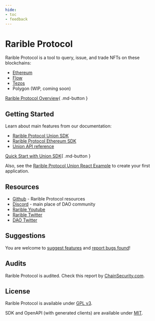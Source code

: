 ```yaml
---
hide:
- toc
- feedback
---
```


# Rarible Protocol

Rarible Protocol is a tool to query, issue, and trade NFTs on these blockchains:

* [Ethereum](./ethereum/ethereum-overview.md) 
* [Flow](./flow/flow-overview.md)
* [Tezos](./tezos/tezos-overview.md)
* Polygon (WIP, coming soon)

[Rarible Protocol Overview](overview/union.md){ .md-button }

## Getting Started

Learn about main features from our documentation:

* [Rarible Protocol Union SDK](overview/union-sdk.md)
* [Rarible Protocol Ethereum SDK](ethereum/sdk/ethereum-sdk.md)
* [Union API reference](overview/api-reference.md)

[Quick Start with Union SDK](getting-started/quick-start.md){ .md-button }

Also, see the [Rarible Protocol Union React Example](https://github.com/rarible/example) to create your first application.

## Resources

* [Github](https://github.com/rarible) - Rarible Protocol resources
* [Discord](https://discord.gg/zqsZsEWBbN) - main place of DAO community
* [Rarible Youtube](https://www.youtube.com/c/Rarible)
* [Rarible Twitter](https://twitter.com/rarible)
* [DAO Twitter](https://twitter.com/raribledao)

## Suggestions

You are welcome to [suggest features](https://github.com/rarible/protocol/discussions) and [report bugs found](https://github.com/rarible/protocol/issues)!

## Audits

Rarible Protocol is audited. Check this report by [ChainSecurity.com](https://chainsecurity.com/security-audit/rarible-exchange-v2-smart-contracts/).

## License

Rarible Protocol is available under [GPL v3](LICENSE).

SDK and OpenAPI (with generated clients) are available under [MIT](MIT-LICENSE).
